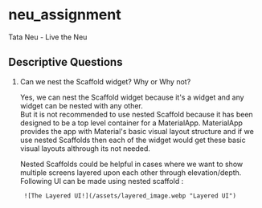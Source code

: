 # neu_assignment

Tata Neu - Live the Neu
## Descriptive Questions

1. Can we nest the Scaffold widget? Why or Why not?

    Yes, we can nest the Scaffold widget because it's a widget and any widget can be nested with any other. <br>
    But it is not recommended to use nested Scaffold because it has been designed to be a top level container for a MaterialApp. MaterialApp provides the app with Material's basic visual layout structure and if we use nested Scaffolds then each of the widget would get these basic visual layouts althrough its not needed. <br>

    Nested Scaffolds could be helpful in cases where we want to show multiple screens layered upon each other through elevation/depth. Following UI can be made using nested scaffold : 

        ![The Layered UI!](/assets/layered_image.webp "Layered UI")

